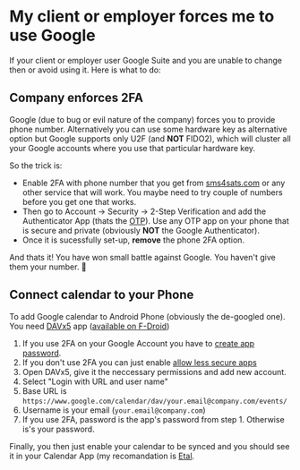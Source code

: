 # My client or employer forces me to use Google

If your client or employer user Google Suite and you are unable to change then or avoid using it. Here is what to do:

## Company enforces 2FA

Google (due to bug or evil nature of the company) forces you to provide phone number. Alternatively you can use some hardware key as alternative option but Google supports only U2F (and **NOT** FIDO2), which will cluster all your Google accounts where you use that particular hardware key.

So the trick is:
- Enable 2FA with phone number that you get from [sms4sats.com](https://sms4sats.com/) or any other service that will work. You maybe need to try couple of numbers before you get one that works.
- Then go to Account -> Security -> 2-Step Verification and add the Authenticator App (thats the [OTP](https://en.wikipedia.org/wiki/One-time_password)). Use any OTP app on your phone that is secure and private (obviously **NOT** the Google Authenticator).
- Once it is sucessfully set-up, **remove** the phone 2FA option.

And thats it! You have won small battle against Google. You haven't give them your number. 🎉

## Connect calendar to your Phone

To add Google calendar to Android Phone (obviously the de-googled one). You need [DAVx5](https://www.davx5.com/) app ([available on F-Droid](https://f-droid.org/en/packages/at.bitfire.davdroid/))

1. If you use 2FA on your Google Account you have to [create app password](https://support.google.com/accounts/answer/185833?hl=en).
2. If you don't use 2FA you can just enable [allow less secure apps](https://myaccount.google.com/lesssecureapps)
3. Open DAVx5, give it the neccessary permissions and add new account.
4. Select "Login with URL and user name"
5. Base URL is `https://www.google.com/calendar/dav/your.email@company.com/events/`
6. Username is your email (`your.email@company.com`)
7. If you use 2FA, password is the app's password from step 1. Otherwise is's your password.

Finally, you then just enable your calendar to be synced and you should see it in your Calendar App (my recomandation is [Etal](https://github.com/Etar-Group/Etar-Calendar).

